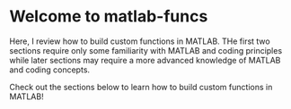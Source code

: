# Welcome to matlab-funcs

Here, I review how to build custom functions in MATLAB. THe first two sections require only some familiarity with MATLAB and coding principles while later sections may require a more advanced knowledge of MATLAB and coding concepts.

Check out the sections below to learn how to build custom functions in MATLAB!

```{tableofcontents}

```
